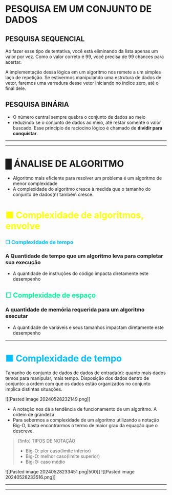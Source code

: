 # PESQUISA EM UM CONJUNTO DE DADOS

## PESQUISA SEQUENCIAL
Ao fazer esse tipo de tentativa, você está eliminando da lista apenas um valor por vez. Como o valor correto é 99, você precisa de 99 chances para acertar.

A implementação dessa lógica em um algoritmo nos remete a um simples laço de repetição. Se estivermos manipulando uma estrutura de dados de vetor, faremos uma varredura desse vetor iniciando no índice zero, até o final dele.

## PESQUISA BINÁRIA
- O número central sempre quebra o conjunto de dados ao meio
- reduzindo se o  conjunto de dados ao meio, até restar somente o valor buscado. Esse princípio de raciocino lógico é chamado de **dividir para conquistar**.
----
----
# █ ÁNALISE DE ALGORITMO
- Algoritmo mais eficiente para resolver um problema é um algoritmo de menor complexidade
- A complexidade do algoritmo cresce à medida que o tamanho do conjunto de dados(n) também cresce.
# <span style="color:yellow">■ Complexidade de algoritmos, envolve</span>
### <span style="color:#00BFFF">☐ Complexidade de tempo</span>
### A Quantidade de tempo que um algoritmo leva para completar sua execução
- A quantidade de instruções do código impacta diretamente este desempenho
## <span style="color:#00FA9A">☐ Complexidade de espaço</span>
### A quantidade de memória requerida para um algoritmo executar
- A quantidade de variáveis e seus tamanhos impactam diretamente este desempenho
---
# <span style="color:#00BFFF">■ Complexidade de tempo</span>
Tamanho do conjunto de dados de dados de entrada(n): quanto mais dados temos para manipular, mais tempo.
Disposição dos dados dentro de conjunto: a ordem com que os dados estão organizados no conjunto implica distintas situações.

![[Pasted image 20240528232149.png]]
- A notação nos dá a tendência de funcionamento de um algoritmo. A ordem de grandeza
- Para sebermos a complexidade de um algoritmo utilizando a notação Big-O, basta encontrarmos o termo de maior grau da equação que o descreve.

>[!info]
>TIPOS DE NOTAÇÃO
> - Big-O: pior caso(limite inferior)
> - Big-Ω: melhor caso(limite superior)
> - Big-Θ: caso médio

![[Pasted image 20240528233451.png|500]]
![[Pasted image 20240528233516.png]]

----
---
